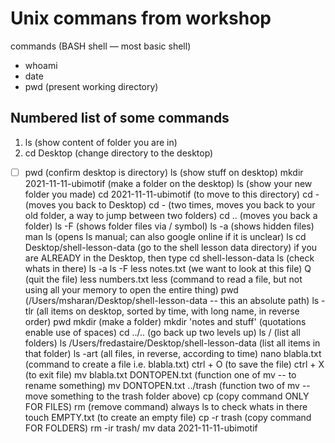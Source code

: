 # Unix commans from workshop

commands (BASH shell — most basic shell)

* whoami
* date
* pwd (present working directory)
## Numbered list of some commands

1. ls (show content of folder you are in)
2. cd Desktop (change directory to the desktop)
* [ ] pwd (confirm desktop is directory) 
ls (show stuff on desktop)
mkdir 2021-11-11-ubimotif (make a folder on the desktop)
ls (show your new folder you made)
cd 2021-11-11-ubimotif (to move to this directory)
cd - (moves you back to Desktop)
cd - (two times, moves you back to your old folder, a way to jump between two folders)
cd .. (moves you back a folder)
ls -F (shows folder files via / symbol)
ls -a (shows hidden files)
man ls (opens ls manual; can also google online if it is unclear)
ls
cd Desktop/shell-lesson-data (go to the shell lesson data directory)
if you are ALREADY in the Desktop, then type cd shell-lesson-data
ls (check whats in there)
ls -a
ls -F
less notes.txt (we want to look at this file)
Q (quit the file)
less numbers.txt
less (command to read a file, but not using all your memory to open the entire thing)
pwd (/Users/msharan/Desktop/shell-lesson-data -- this an absolute path)
ls -tlr (all items on desktop, sorted by time, with long name, in reverse order)
pwd
mkdir (make a folder)
mkdir 'notes and stuff' (quotations enable use of spaces)
cd ../.. (go back up two levels up)
ls / (list all folders)
ls /Users/fredastaire/Desktop/shell-lesson-data (list all items in that folder)
ls -art (all files, in reverse, according to time)
nano blabla.txt (command to create a file i.e. blabla.txt)
ctrl + O (to save the file)
ctrl + X (to exit file)
mv blabla.txt DONTOPEN.txt (function one of mv -- to rename something)
mv DONTOPEN.txt ../trash (function two of mv -- move something to the trash folder above)
cp (copy command ONLY FOR FILES)
rm (remove command)
always ls to check whats in there
touch EMPTY.txt (to create an empty file)
cp -r trash (copy command FOR FOLDERS)
rm -ir trash/
mv data 2021-11-11-ubimotif

